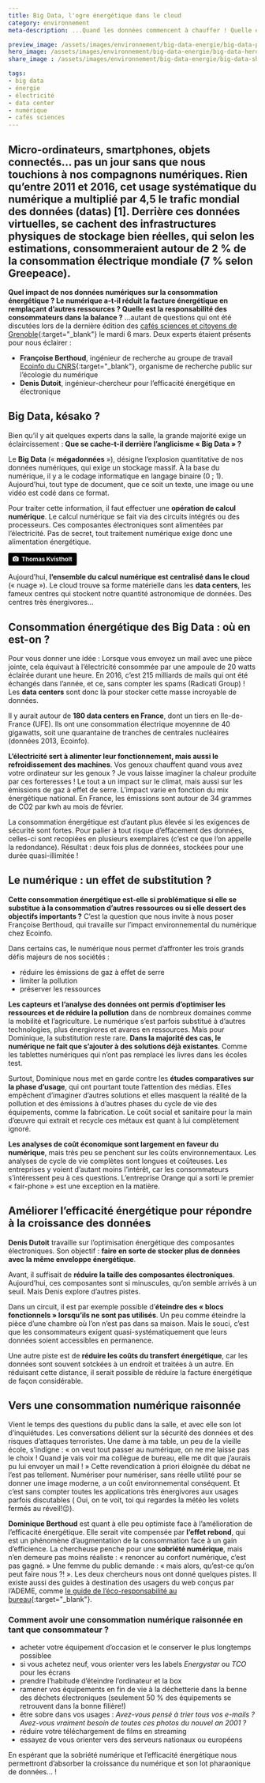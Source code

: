 ```yaml
---
title: Big Data, l'ogre énergétique dans le cloud
category: environnement
meta-description: ...Quand les données commencent à chauffer ! Quelle est la part du stockage massif de données (Big Data) dans la consommation énergétique mondiale et le réchauffement climatique ?

preview_image: /assets/images/environnement/big-data-energie/big-data-preview.jpg
hero_image: /assets/images/environnement/big-data-energie/big-data-hero.jpg
share_image : /assets/images/environnement/big-data-energie/big-data-share.jpg

tags:
- big data
- énergie
- électricité
- data center
- numérique
- cafés sciences
---
```


<h2 class="is-chapo">Micro-ordinateurs, smartphones, objets connectés… pas un jour sans que nous touchions à nos compagnons numériques. Rien qu’entre 2011 et 2016, cet usage systématique du numérique a multiplié par 4,5 le trafic mondial des données (datas) [1]. Derrière ces données virtuelles, se cachent des infrastructures physiques de stockage bien réelles, qui selon les estimations, consommeraient autour de 2 % de la consommation électrique mondiale (7 % selon Greepeace).</h2> 

**Quel impact de nos données numériques sur la consommation énergétique ? Le numérique a-t-il réduit la facture énergétique en remplaçant d’autres ressources ? Quelle est la responsabilité des consommateurs dans la balance ?** …autant de questions qui ont été discutées lors de la dernière édition des [cafés sciences et citoyens de Grenoble](https://www.echosciences-grenoble.fr/communautes/cafe-sciences-et-citoyens-de-l-agglomeration-grenobloise){:target="_blank"} le mardi 6 mars. Deux experts étaient présents pour nous éclairer : 
- **Françoise Berthoud**, ingénieur de recherche au groupe de travail [Ecoinfo du CNRS](https://ecoinfo.cnrs.fr/){:target="_blank"}, organisme de recherche public sur l’écologie du numérique 
- **Denis Dutoit**, ingénieur-chercheur pour l’efficacité énergétique en électronique

## Big Data, késako ?

Bien qu’il y ait quelques experts dans la salle, la grande majorité exige un éclaircissement : **Que se cache-t-il derrière l’anglicisme « Big Data » ?**

Le **Big Data** (« **mégadonnées** »), désigne l’explosion quantitative de nos données numériques, qui exige un stockage massif. À la base du numérique, il y a le codage informatique en langage binaire (0 ; 1). Aujourd’hui, tout type de document, que ce soit un texte, une image ou une vidéo est codé dans ce format. 

Pour traiter cette information, il faut effectuer une **opération de calcul numérique**. Le calcul numérique se fait via des circuits intégrés ou des processeurs. Ces composantes électroniques sont alimentées par l’électricité. Pas de secret, tout traitement numérique exige donc une alimentation énergétique. 

<a style="background-color:black;color:white;text-decoration:none;padding:4px 6px;font-family:-apple-system, BlinkMacSystemFont, &quot;San Francisco&quot;, &quot;Helvetica Neue&quot;, Helvetica, Ubuntu, Roboto, Noto, &quot;Segoe UI&quot;, Arial, sans-serif;font-size:12px;font-weight:bold;line-height:1.2;display:inline-block;border-radius:3px;" href="https://unsplash.com/@freeche?utm_medium=referral&amp;utm_campaign=photographer-credit&amp;utm_content=creditBadge" target="_blank" rel="noopener noreferrer" title="Download free do whatever you want high-resolution photos from Thomas Kvistholt"><span style="display:inline-block;padding:2px 3px;"><svg xmlns="http://www.w3.org/2000/svg" style="height:12px;width:auto;position:relative;vertical-align:middle;top:-1px;fill:white;" viewBox="0 0 32 32"><title>unsplash-logo</title><path d="M20.8 18.1c0 2.7-2.2 4.8-4.8 4.8s-4.8-2.1-4.8-4.8c0-2.7 2.2-4.8 4.8-4.8 2.7.1 4.8 2.2 4.8 4.8zm11.2-7.4v14.9c0 2.3-1.9 4.3-4.3 4.3h-23.4c-2.4 0-4.3-1.9-4.3-4.3v-15c0-2.3 1.9-4.3 4.3-4.3h3.7l.8-2.3c.4-1.1 1.7-2 2.9-2h8.6c1.2 0 2.5.9 2.9 2l.8 2.4h3.7c2.4 0 4.3 1.9 4.3 4.3zm-8.6 7.5c0-4.1-3.3-7.5-7.5-7.5-4.1 0-7.5 3.4-7.5 7.5s3.3 7.5 7.5 7.5c4.2-.1 7.5-3.4 7.5-7.5z"></path></svg></span><span style="display:inline-block;padding:2px 3px;">Thomas Kvistholt</span></a>

Aujourd’hui, **l’ensemble du calcul numérique est centralisé dans le cloud** (« nuage »). Le cloud trouve sa forme matérielle dans les **data centers**, les fameux centres qui stockent notre quantité astronomique de données. Des centres très énergivores... 

## Consommation énergétique des Big Data : où en est-on ?

Pour vous donner une idée : Lorsque vous envoyez un mail avec une pièce jointe, cela équivaut à l’électricité consommée par une ampoule de 20 watts éclairée durant une heure. En 2016, c’est 215 milliards de mails qui ont été échangés dans l’année, et ce, sans compter les spams (Radicati Group) ! Les **data centers** sont donc là pour stocker cette masse incroyable de données.

Il y aurait autour de **180 data centers en France**, dont un tiers en Ile-de-France (UFE). Ils ont une consommation électrique moyennne de 40 gigawatts, soit une quarantaine de tranches de centrales nucléaires (données 2013, Ecoinfo). 

**L’électricité sert à alimenter leur fonctionnement, mais aussi le refroidissement des machines**. Vos genoux chauffent quand vous avez votre ordinateur sur les genoux ? Je vous laisse imaginer la chaleur produite par ces forteresses ! Le tout a un impact sur le climat, mais aussi sur les émissions de gaz à effet de serre. L’impact varie en fonction du mix énergétique national. En France, les émissions sont autour de 34 grammes de CO2 par kwh au mois de février. 

La consommation énergétique est d’autant plus élevée si les exigences de sécurité sont fortes. Pour palier à tout risque d’effacement des données, celles-ci sont recopiées en plusieurs exemplaires (c’est ce que l’on appelle la redondance). Résultat : deux fois plus de données, stockées pour une durée quasi-illimitée !

## Le numérique : un effet de substitution ?

**Cette consommation énergétique est-elle si problématique si elle se substitue à la consommation d’autres ressources ou si elle dessert des objectifs importants ?** C’est la question que nous invite à nous poser Françoise Berthoud, qui travaille sur l’impact environnemental du numérique chez Ecoinfo. 

Dans certains cas, le numérique nous permet d’affronter les trois grands défis majeurs de nos sociétés : 
- réduire les émissions de gaz à effet de serre
- limiter la pollution
- préserver les ressources

**Les capteurs et l’analyse des données ont permis d’optimiser les ressources et de réduire la pollution** dans de nombreux domaines comme la mobilité et l’agriculture. Le numérique s’est parfois substitué à d’autres technologies, plus énergivores et avares en ressources. Mais pour Dominique, la substitution reste rare. **Dans la majorité des cas, le numérique ne fait que s’ajouter à des solutions déjà existantes**. Comme les tablettes numériques qui n’ont pas remplacé les livres dans les écoles test. 

Surtout, Dominique nous met en garde contre les **études comparatives sur la phase d’usage**, qui ont pourtant toute l’attention des médias. Elles empêchent d’imaginer d’autres solutions et elles masquent la réalité de la pollution et des émissions à d’autres phases du cycle de vie des équipements, comme la fabrication. Le coût social et sanitaire pour la main d’œuvre qui extrait et recycle ces métaux est quant à lui complètement ignoré. 

**Les analyses de coût économique sont largement en faveur du numérique**, mais très peu se penchent sur les coûts environnementaux. Les analyses de cycle de vie complètes sont longues et coûteuses. Les entreprises y voient d’autant moins l’intérêt, car les consommateurs s’intéressent peu à ces questions. L’entreprise Orange qui a sorti le premier « fair-phone » est une exception en la matière.

## Améliorer l’efficacité énergétique pour répondre à la croissance des données

**Denis Dutoit** travaille sur l’optimisation énergétique des composantes électroniques. Son objectif : **faire en sorte de stocker plus de données avec la même enveloppe énergétique**. 

Avant, il suffisait de **réduire la taille des composantes électroniques**. Aujourd’hui, ces composantes sont si minuscules, qu’on semble arrivés à un seuil. Mais Denis explore d’autres pistes.

Dans un circuit, il est par exemple possible d’**éteindre des « blocs fonctionnels » lorsqu’ils ne sont pas utilisés**. Un peu comme éteindre la pièce d’une chambre où l’on n’est pas dans sa maison. Mais le souci, c’est que les consommateurs exigent quasi-systématiquement que leurs données soient accessibles en permanence.

Une autre piste est de **réduire les coûts du transfert énergétique**, car les données sont souvent sotckées à un endroit et traitées à un autre. En réduisant cette distance, il serait possible de réduire la facture énergétique de façon considérable. 

## Vers une consommation numérique raisonnée

Vient le temps des questions du public dans la salle, et avec elle son lot d’inquiétudes. Les conversations délient sur la sécurité des données et des risques d’attaques terroristes. Une dame à ma table, un peu de la vieille école, s’indigne : « on veut tout passer au numérique, on ne me laisse pas le choix ! Quand je vais voir ma collègue de bureau, elle me dit que j’aurais pu lui envoyer un mail ! » Cette revendication à priori éloignée du débat ne l’est pas tellement. Numériser pour numériser, sans réelle utilité pour se donner une image moderne, a un coût environnemental conséquent. Et c’est sans compter toutes les applications très énergivores aux usages parfois discutables ( Oui, on te voit, toi qui regardes la météo les volets fermés au réveil!:wink:). 

**Dominique Berthoud** est quant à elle peu optimiste face à l’amélioration de l’efficacité énergétique. Elle serait vite compensée par **l’effet rebond**, qui est un phénomène d’augmentation de la consommation face à un gain d’efficience. La chercheuse penche pour une **sobriété numérique**, mais n’en demeure pas moins réaliste : « renoncer au confort numérique, c’est pas gagné. » Une femme du public demande : « mais alors, qu’est-ce qu’on peut faire nous ?! ». Les deux chercheurs nous ont donné quelques pistes. Il existe aussi des guides à destination des usagers du web conçus par l’ADEME, comme [le guide de l’éco-responsabilité au bureau](http://www.ademe.fr/guide-lecoresponsabilite){:target="_blank"}. 

### Comment avoir une consommation numérique raisonnée en tant que consommateur ? 

- acheter votre équipement d’occasion et le conserver le plus longtemps possiblee
- si vous achetez neuf, vous orienter vers les labels *Energystar* ou *TCO* pour les écrans
- prendre l’habitude d’éteindre l’ordinateur et la box
- ramener vos équipements en fin de vie à la déchetterie dans la benne des déchets électroniques (seulement 50 % des équipements se retrouvent dans la bonne filière!)
- être sobre dans vos usages : *Avez-vous pensé à trier tous vos e-mails ? Avez-vous vraiment besoin de toutes ces photos du nouvel an 2001 ?* 
- réduire votre téléchargement de films en streaming
- essayez de vous orienter vers des serveurs nationaux ou européens


En espérant que la sobriété numérique et l’efficacité énergétique nous permettront d’absorber la croissance du numérique et son lot pharaonique de données… !
